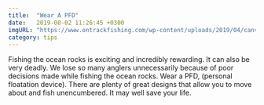 ```yaml
---
title:  "Wear A PFD"
date:   2019-08-02 11:26:45 +0300
imgURL: "https://www.ontrackfishing.com/wp-content/uploads/2019/04/canva-photo-editor-43.png"
category: tips
---
```


Fishing the ocean rocks is exciting and incredibly rewarding. It can also be very deadly. We lose so many anglers unnecessarily because of poor decisions made while fishing the ocean rocks. Wear a PFD, (personal floatation device). There are plenty of great designs that allow you to move about and fish unencumbered. It may well save your life.